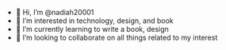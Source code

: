 - 👋 Hi, I’m @nadiah20001
- 👀 I’m interested in technology, design, and book
- 🌱 I’m currently learning to write a book, design
- 💞️ I’m looking to collaborate on all things related to my interest


<!---
nadiah20001/nadiah20001 is a ✨ special ✨ repository because its `README.md` (this file) appears on your GitHub profile.
You can click the Preview link to take a look at your changes.
--->
